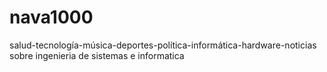 # nava1000
salud-tecnología-música-deportes-política-informática-hardware-noticias sobre ingenieria de sistemas e informatica 
